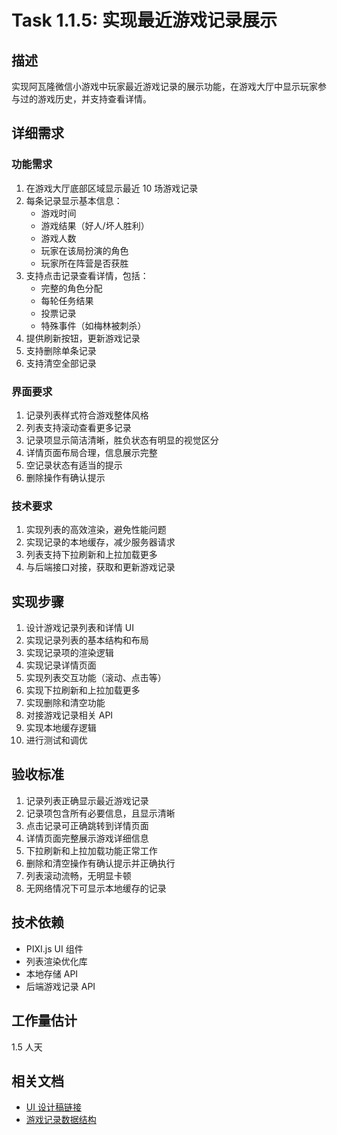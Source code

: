 # Task 1.1.5: 实现最近游戏记录展示

## 描述

实现阿瓦隆微信小游戏中玩家最近游戏记录的展示功能，在游戏大厅中显示玩家参与过的游戏历史，并支持查看详情。

## 详细需求

### 功能需求

1. 在游戏大厅底部区域显示最近 10 场游戏记录
2. 每条记录显示基本信息：
   - 游戏时间
   - 游戏结果（好人/坏人胜利）
   - 游戏人数
   - 玩家在该局扮演的角色
   - 玩家所在阵营是否获胜
3. 支持点击记录查看详情，包括：
   - 完整的角色分配
   - 每轮任务结果
   - 投票记录
   - 特殊事件（如梅林被刺杀）
4. 提供刷新按钮，更新游戏记录
5. 支持删除单条记录
6. 支持清空全部记录

### 界面要求

1. 记录列表样式符合游戏整体风格
2. 列表支持滚动查看更多记录
3. 记录项显示简洁清晰，胜负状态有明显的视觉区分
4. 详情页面布局合理，信息展示完整
5. 空记录状态有适当的提示
6. 删除操作有确认提示

### 技术要求

1. 实现列表的高效渲染，避免性能问题
2. 实现记录的本地缓存，减少服务器请求
3. 列表支持下拉刷新和上拉加载更多
4. 与后端接口对接，获取和更新游戏记录

## 实现步骤

1. 设计游戏记录列表和详情 UI
2. 实现记录列表的基本结构和布局
3. 实现记录项的渲染逻辑
4. 实现记录详情页面
5. 实现列表交互功能（滚动、点击等）
6. 实现下拉刷新和上拉加载更多
7. 实现删除和清空功能
8. 对接游戏记录相关 API
9. 实现本地缓存逻辑
10. 进行测试和调优

## 验收标准

1. 记录列表正确显示最近游戏记录
2. 记录项包含所有必要信息，且显示清晰
3. 点击记录可正确跳转到详情页面
4. 详情页面完整展示游戏详细信息
5. 下拉刷新和上拉加载功能正常工作
6. 删除和清空操作有确认提示并正确执行
7. 列表滚动流畅，无明显卡顿
8. 无网络情况下可显示本地缓存的记录

## 技术依赖

- PIXI.js UI 组件
- 列表渲染优化库
- 本地存储 API
- 后端游戏记录 API

## 工作量估计

1.5 人天

## 相关文档

- [UI 设计稿链接](待补充)
- [游戏记录数据结构](待补充)
